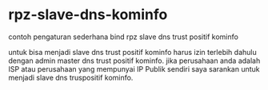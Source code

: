 # rpz-slave-dns-kominfo
contoh pengaturan sederhana bind rpz slave dns trust positif kominfo

untuk bisa menjadi slave dns trust positif kominfo harus izin terlebih dahulu dengan admin master dns trust positif kominfo. jika perusahaan anda adalah ISP atau perusahaan yang mempunyai IP Publik sendiri saya sarankan untuk menjadi slave dns truspositif kominfo. 
